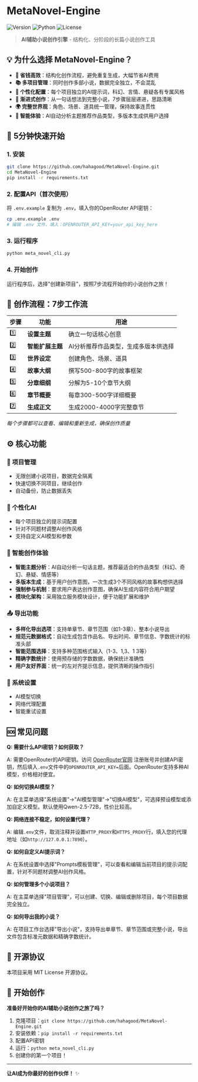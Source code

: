 # MetaNovel-Engine

![Version](https://img.shields.io/badge/version-v0.0.20-blue.svg)
![Python](https://img.shields.io/badge/python-3.8+-green.svg)
![License](https://img.shields.io/badge/license-MIT-yellow.svg)

> **AI辅助小说创作引擎** - 结构化、分阶段的长篇小说创作工具

## 💡 为什么选择 MetaNovel-Engine？

- **🎯 省钱高效**：结构化创作流程，避免重复生成，大幅节省AI费用
- **📚 多项目管理**：同时创作多部小说，数据完全独立，不会混乱
- **🎨 个性化配置**：每个项目独立的AI提示词，科幻、言情、悬疑各有专属风格
- **🔄 渐进式创作**：从一句话想法到完整小说，7步骤层层递进，思路清晰
- **🌍 完整世界观**：角色、场景、道具统一管理，保持故事连贯性
- **🤖 智能体验**：AI自动分析主题推荐作品类型，多版本生成供用户选择

## 🚀 5分钟快速开始

### 1. 安装
```bash
git clone https://github.com/hahagood/MetaNovel-Engine.git
cd MetaNovel-Engine
pip install -r requirements.txt
```

### 2. 配置API（首次使用）
将 `.env.example` 复制为 `.env`，填入你的OpenRouter API密钥：
```bash
cp .env.example .env
# 编辑 .env 文件，填入：OPENROUTER_API_KEY=your_api_key_here
```

### 3. 运行程序
```bash
python meta_novel_cli.py
```

### 4. 开始创作
运行程序后，选择"创建新项目"，按照7步流程开始你的小说创作之旅！

## 📝 创作流程：7步工作流

| 步骤 | 功能 | 用途 |
|------|------|------|
| 1️⃣ | **设置主题** | 确立一句话核心创意 |
| 2️⃣ | **智能扩展主题** | AI分析推荐作品类型，生成多版本供选择 |
| 3️⃣ | **世界设定** | 创建角色、场景、道具 |
| 4️⃣ | **故事大纲** | 撰写500-800字的故事框架 |
| 5️⃣ | **分章细纲** | 分解为5-10个章节大纲 |
| 6️⃣ | **章节概要** | 每章300-500字详细概要 |
| 7️⃣ | **生成正文** | 生成2000-4000字完整章节 |

*每个步骤都可以查看、编辑和重新生成，确保创作质量*

## ⚙️ 核心功能

### 📁 项目管理
- 无限创建小说项目，数据完全隔离
- 快速切换不同项目，继续创作
- 自动备份，防止数据丢失

### 🎨 个性化AI
- 每个项目独立的提示词配置
- 针对不同题材调整AI创作风格
- 支持自定义AI模型和参数

### 🤖 智能创作体验
- **智能主题分析**：AI自动分析一句话主题，推荐最适合的作品类型（科幻、奇幻、悬疑、情感等）
- **多版本生成**：基于用户创作意图，一次生成3个不同风格的故事构想供选择
- **强制参与机制**：要求用户表达创作意图，确保AI生成内容符合用户期望
- **模块化架构**：采用独立服务模块设计，便于功能扩展和维护

### 📤 导出功能
- **多样化导出选项**：支持单章节、章节范围（如1-3章）、整本小说导出
- **规范元数据格式**：自动生成包含作品名、导出时间、章节信息、字数统计的标准头部
- **智能范围选择**：支持多种范围格式输入（1-3、1,3、1 3等）
- **精确字数统计**：使用预存储的字数数据，确保统计准确性
- **用户友好界面**：统一的左对齐提示信息，提供清晰的操作指引

### 🔧 系统设置
- AI模型切换
- 网络代理配置
- 智能重试设置

## 🆘 常见问题

**Q: 需要什么API密钥？如何获取？**

A: 需要OpenRouter的API密钥。访问 [OpenRouter官网](https://openrouter.ai) 注册账号并创建API密钥，然后填入`.env`文件中的`OPENROUTER_API_KEY=`后面。OpenRouter支持多种AI模型，价格相对便宜。

**Q: 如何切换AI模型？**

A: 在主菜单选择"系统设置"→"AI模型管理"→"切换AI模型"，可选择预设模型或添加自定义模型。默认使用Qwen-2.5-72B，性价比较高。

**Q: 网络连接不稳定，如何设置代理？**

A: 编辑`.env`文件，取消注释并设置`HTTP_PROXY`和`HTTPS_PROXY`行，填入您的代理地址（如`http://127.0.0.1:7890`）。

**Q: 如何自定义AI提示词？**

A: 在系统设置中选择"Prompts模板管理"，可以查看和编辑当前项目的提示词配置，针对不同题材调整AI创作风格。

**Q: 如何管理多个小说项目？**

A: 在主菜单选择"项目管理"，可以创建、切换、编辑或删除项目，每个项目数据完全独立。

**Q: 如何导出我的小说？**

A: 在项目工作台选择"导出小说"，支持导出单章节、章节范围或完整小说，导出文件包含标准元数据和精确字数统计。

## 📄 开源协议

本项目采用 MIT License 开源协议。

## 🚀 开始创作

**准备好开始你的AI辅助小说创作之旅了吗？**

1. 克隆项目：`git clone https://github.com/hahagood/MetaNovel-Engine.git`
2. 安装依赖：`pip install -r requirements.txt`
3. 配置API密钥
4. 运行：`python meta_novel_cli.py`
5. 创建你的第一个项目！

---

**让AI成为你最好的创作伙伴！** ✨